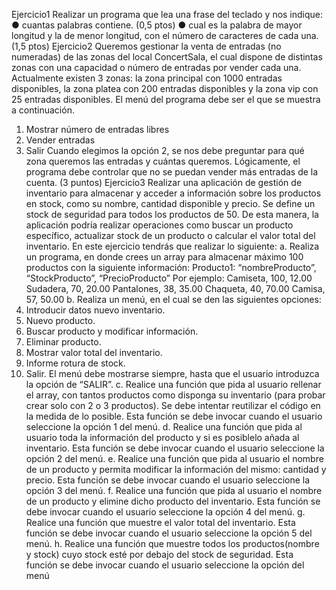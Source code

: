  Ejercicio1
 Realizar un programa que lea una frase del teclado y nos indique:
 ● cuantas palabras contiene. (0,5 ptos)
 ● cual es la palabra de mayor longitud y la de menor longitud, con el número de caracteres
 de cada una. (1,5 ptos)
 Ejercicio2
 Queremos gestionar la venta de entradas (no numeradas) de las zonas del local ConcertSala, el
 cual dispone de distintas zonas con una capacidad o número de entradas por vender cada una.
 Actualmente existen 3 zonas: la zona principal con 1000 entradas disponibles, la zona platea con
 200 entradas disponibles y la zona vip con 25 entradas disponibles.
 El menú del programa debe ser el que se muestra a continuación.
 1. Mostrar número de entradas libres
 2. Vender entradas
 3. Salir
 Cuando elegimos la opción 2, se nos debe preguntar para qué zona queremos las entradas y
 cuántas queremos. Lógicamente, el programa debe controlar que no se puedan vender más
 entradas de la cuenta.
 (3 puntos)
 Ejercicio3
 Realizar una aplicación de gestión de inventario para almacenar y acceder a información sobre los
 productos en stock, como su nombre, cantidad disponible y precio. Se define un stock de
 seguridad para todos los productos de 50. De esta manera, la aplicación podría realizar
 operaciones como buscar un producto específico, actualizar stock de un producto o calcular el
 valor total del inventario.
 En este ejercicio tendrás que realizar lo siguiente:
 a. Realiza un programa, en donde crees un array para almacenar máximo 100 productos con la
 siguiente información:
 Producto1: “nombreProducto”, “StockProducto”, “PrecioProducto”
Por ejemplo:
 Camiseta, 100, 12.00
 Sudadera, 70, 20.00
 Pantalones, 38, 35.00
 Chaqueta, 40, 70.00
 Camisa, 57, 50.00
 b. Realiza un menú, en el cual se den las siguientes opciones:
 1. Introducir datos nuevo inventario.
 2. Nuevo producto.
 3. Buscar producto y modificar información.
 4. Eliminar producto.
 5. Mostrar valor total del inventario.
 6. Informe rotura de stock.
 7. Salir.
 El menú debe mostrarse siempre, hasta que el usuario introduzca la opción de “SALIR”.
 c. Realice una función que pida al usuario rellenar el array, con tantos productos como disponga
 su inventario (para probar crear solo con 2 o 3 productos). Se debe intentar reutilizar el código en
 la medida de lo posible. Esta función se debe invocar cuando el usuario seleccione la opción 1 del
 menú.
 d. Realice una función que pida al usuario toda la información del producto y si es posiblelo añada
 al inventario. Esta función se debe invocar cuando el usuario seleccione la opción 2 del menú.
 e. Realice una función que pida al usuario el nombre de un producto y permita modificar la
 información del mismo: cantidad y precio. Esta función se debe invocar cuando el usuario
 seleccione la opción 3 del menú.
 f. Realice una función que pida al usuario el nombre de un producto y elimine dicho producto del
 inventario. Esta función se debe invocar cuando el usuario seleccione la opción 4 del menú.
 g. Realice una función que muestre el valor total del inventario. Esta función se debe invocar
 cuando el usuario seleccione la opción 5 del menú.
 h. Realice una función que muestre todos los productos(nombre y stock) cuyo stock esté por
 debajo del stock de seguridad. Esta función se debe invocar cuando el usuario seleccione la
 opción del menú
